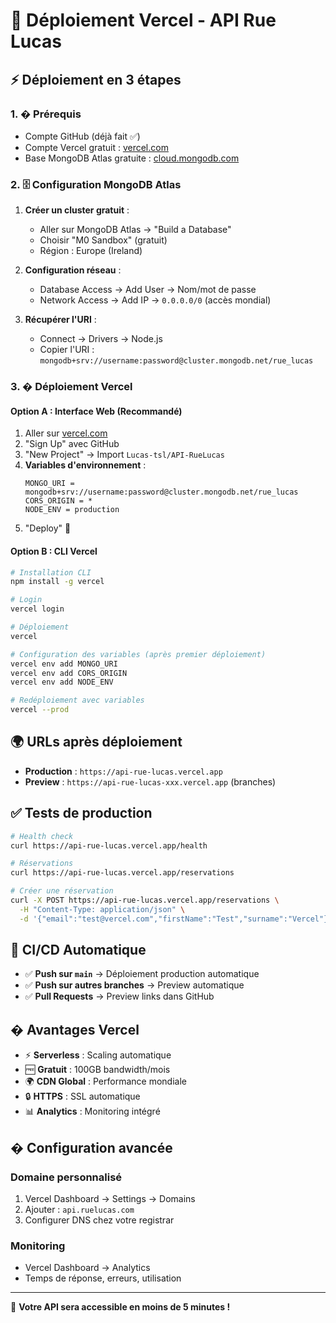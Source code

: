 # 🚀 Déploiement Vercel - API Rue Lucas

## ⚡ Déploiement en 3 étapes

### 1. � Prérequis
- Compte GitHub (déjà fait ✅)
- Compte Vercel gratuit : [vercel.com](https://vercel.com)
- Base MongoDB Atlas gratuite : [cloud.mongodb.com](https://cloud.mongodb.com)

### 2. 🗄️ Configuration MongoDB Atlas

1. **Créer un cluster gratuit** :
   - Aller sur MongoDB Atlas → "Build a Database"
   - Choisir "M0 Sandbox" (gratuit)
   - Région : Europe (Ireland)

2. **Configuration réseau** :
   - Database Access → Add User → Nom/mot de passe
   - Network Access → Add IP → `0.0.0.0/0` (accès mondial)

3. **Récupérer l'URI** :
   - Connect → Drivers → Node.js
   - Copier l'URI : `mongodb+srv://username:password@cluster.mongodb.net/rue_lucas`

### 3. � Déploiement Vercel

#### Option A : Interface Web (Recommandé)
1. Aller sur [vercel.com](https://vercel.com)
2. "Sign Up" avec GitHub
3. "New Project" → Import `Lucas-tsl/API-RueLucas`
4. **Variables d'environnement** :
   ```
   MONGO_URI = mongodb+srv://username:password@cluster.mongodb.net/rue_lucas
   CORS_ORIGIN = *
   NODE_ENV = production
   ```
5. "Deploy" 🚀

#### Option B : CLI Vercel
```bash
# Installation CLI
npm install -g vercel

# Login
vercel login

# Déploiement
vercel

# Configuration des variables (après premier déploiement)
vercel env add MONGO_URI
vercel env add CORS_ORIGIN
vercel env add NODE_ENV

# Redéploiement avec variables
vercel --prod
```

## 🌍 URLs après déploiement

- **Production** : `https://api-rue-lucas.vercel.app`
- **Preview** : `https://api-rue-lucas-xxx.vercel.app` (branches)

## ✅ Tests de production

```bash
# Health check
curl https://api-rue-lucas.vercel.app/health

# Réservations
curl https://api-rue-lucas.vercel.app/reservations

# Créer une réservation
curl -X POST https://api-rue-lucas.vercel.app/reservations \
  -H "Content-Type: application/json" \
  -d '{"email":"test@vercel.com","firstName":"Test","surname":"Vercel"}'
```

## 🔄 CI/CD Automatique

- ✅ **Push sur `main`** → Déploiement production automatique
- ✅ **Push sur autres branches** → Preview automatique
- ✅ **Pull Requests** → Preview links dans GitHub

## � Avantages Vercel

- ⚡ **Serverless** : Scaling automatique
- 🆓 **Gratuit** : 100GB bandwidth/mois
- 🌍 **CDN Global** : Performance mondiale
- 🔒 **HTTPS** : SSL automatique
- 📊 **Analytics** : Monitoring intégré

## � Configuration avancée

### Domaine personnalisé
1. Vercel Dashboard → Settings → Domains
2. Ajouter : `api.ruelucas.com`
3. Configurer DNS chez votre registrar

### Monitoring
- Vercel Dashboard → Analytics
- Temps de réponse, erreurs, utilisation

---

🎉 **Votre API sera accessible en moins de 5 minutes !**
